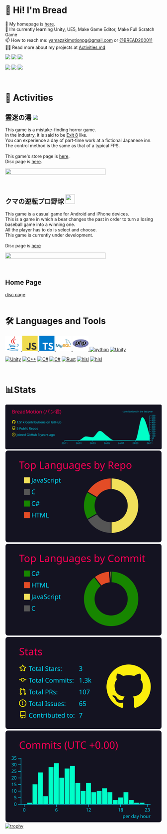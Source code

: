 # 👋 Hi! I'm Bread

🚀 My homepage is [here](https://breadmotion.github.io/WebSite/). <br/>
🌱 I’m currently learning Unity, UE5, Make Game Editor, Make Full Scratch Game<br/>
📫 How to reach me: yamazakimotionpg@gmail.com or [@BREAD200011](https://twitter.com/BREAD200011)<br/>
👨‍💻 Read more about my projects at [Activities.md](https://github.com/BreadMotion/BreadMotion/ACTIVITY.md)<br/>

<p align="left"> 
  <a href="https://breadmotion.github.io/WebSite/" target="_blank" rel="noopener">
    <img src="https://img.shields.io/badge/HomePage-web-blue?style=flat&link=https://breadmotion.github.io/WebSite/"/></a>
  <a href="https://breadmotion.github.io/WebSite/Portfolio/portfoliohome.html" target="_blank" rel="noopener">
    <img src="https://img.shields.io/badge/Portfolio-web-blue?style=flat&link=https://breadmotion.github.io/WebSite/Portfolio/portfoliohome.html"/></a>
  <a href="https://breadmotion.github.io/WebSite/Blog/bloghome.html" target="_blank" rel="noopener">
    <img src="https://img.shields.io/badge/Blog-web-blue?style=flat&link=https://breadmotion.github.io/WebSite/Blog/bloghome.html"/></a>
</p>

<p align="left">
  <a href="mailto:yamazakimotionpg@gmail.com" target="_blank" rel="noopener">
    <img src="https://img.shields.io/badge/yamazakimotionpg%40gmail.com-white?style=flat&logo=gmail&labelColor=white&color=%23EA4335" /></a>
  <a href="https://github.com/BreadMotion/" target="_blank" rel="noopener">
    <img src="https://img.shields.io/badge/-BreadMotion-grey?style=flat&logo=github&logoColor=white&link=https://github.com/BreadMotion/" /></a>
  <a href="https://twitter.com/BREAD200011/" target="_blank" rel="noopener">
    <img src="https://img.shields.io/badge/-BreadMotion-black?style=flat&logo=x&logoColor=white&link=https://twitter.com/BREAD200011/" /> </a>
</p>
&nbsp;

# 🚀 Activities

<p align="left">
  <h2>霊迷の湯 
  <img style="wodth:30px; height:30px;"
    src="https://github.com/user-attachments/assets/a6de347a-feb0-42cf-b847-73ec84cd8070"/></h2>
</p>

This game is a mistake-finding horror game.<br/>
In the industry, it is said to be [Exit 8](https://store.steampowered.com/app/2653790/8/) like.<br/>
You can experience a day of part-time work at a fictional Japanese inn.<br/>
The control method is the same as that of a typical FPS.<br/>
<br/>
This game's store page is [here](https://store.steampowered.com/app/2806350/_/).<br/>
Disc page is [here](https://breadmotion.github.io/WebSite/Portfolio/portfolio.html?pageid=portfolio_0001.md).<br/>

<img style="
  width:80%; 
  height:50%;"
  src="https://www.gaming-city.com/images/cms/0055/5517/001.jpg?t=1710230611"/>

&nbsp;

<p align="left">
<h2> クマの逆転プロ野球
  <img style="width:30px; height:30px;"
    src="https://github.com/user-attachments/assets/1ea1819a-3746-46df-8d15-a41cccab8844"/></h2>
</p>

This game is a casual game for Android and iPhone devices.<br/>
This is a game in which a bear changes the past in order to turn a losing baseball game into a winning one.<br/>
All the player has to do is select and choose.<br/>
This game is currently under development.<br/>
<br/>
Disc page is [here](https://breadmotion.github.io/WebSite/Portfolio/portfolio.html?pageid=portfolio_0002.md)<br/>

<img style="
  width:80%; 
  height:50%;" 
  src="https://github.com/user-attachments/assets/f0314371-190f-43a0-981b-a94f501a2adc"/>

&nbsp;

## Home Page

<a href="https://breadmotion/github.io/WebSite/">disc page</a><br/>
&nbsp;

# 🛠️ Languages and Tools

<p align="left">
  <a href="https://www.java.com" target="_blank" rel="noopener"> 
    <img src="https://raw.githubusercontent.com/devicons/devicon/master/icons/java/java-original.svg" alt="java" width="10%" height="10%" /> </a>
  <a href="https://developer.mozilla.org/en-US/docs/Web/JavaScript" target="_blank" rel="noopener"> 
    <img src="https://raw.githubusercontent.com/devicons/devicon/master/icons/javascript/javascript-original.svg" alt="javascript" width="10%" height="10%" /> </a>
  <a href="https://www.typescriptlang.org/" target="_blank" rel="noopener"> 
    <img src="https://raw.githubusercontent.com/devicons/devicon/master/icons/typescript/typescript-original.svg" alt="typescript" width="10%" height="10%" /> </a> 
  <a href="https://www.mysql.com/" target="_blank" rel="noopener"> 
    <img src="https://raw.githubusercontent.com/devicons/devicon/master/icons/mysql/mysql-original-wordmark.svg" alt="mysql" width="10%" height="10%" /> </a>
  <a href="https://www.php.net" target="_blank" rel="noopener"> 
    <img src="https://raw.githubusercontent.com/devicons/devicon/master/icons/php/php-original.svg" alt="php" width="10%" height="10%" /> </a>   
  <a href="https://www.python.org/" target="_blank" rel="noopener"> 
    <img src="https://cdn.jsdelivr.net/gh/devicons/devicon/icons/python/python-original.svg" alt="python" width="10%" height="10%"/></a>
  <a href="https://unity.com/ja" target="_blank" rel="noopener">
    <img src="https://cdn.jsdelivr.net/gh/devicons/devicon/icons/unity/unity-original.svg" alt="Unity" width="10%" height="10%"/></a>
</p>

<p align="left">
  <a href="https://www.unrealengine.com/ja/" target="_blank" rel="noopener">
    <img src="https://cdn.jsdelivr.net/gh/devicons/devicon/icons/unrealengine/unrealengine-original.svg" alt="Unity" width="10%" height="10%"/></a>
  <a href="" target="_blank" rel="noopener">
    <img src="https://upload.wikimedia.org/wikipedia/commons/thumb/1/18/ISO_C%2B%2B_Logo.svg/144px-ISO_C%2B%2B_Logo.svg.png" alt="C++" width="10%" height="10%"/></a>
  <a href="" target="_blank" rel="noopener">
    <img src="https://icons-for-free.com/iff/png/256/csharp+plain-1324760527445397616.png" alt="C#" width="10%" height="10%"/></a>
  <a href="" target="_blank" rel="noopener">
    <img src="https://upload.wikimedia.org/wikipedia/commons/c/cf/Lua-Logo.svg" alt="C#" width="10%" height="10%"/></a>
  <a href="" target="_blank" rel="noopener">
    <img src = "https://upload.wikimedia.org/wikipedia/commons/thumb/d/d5/Rust_programming_language_black_logo.svg/106px-Rust_programming_language_black_logo.svg.png" alt="Rust" width="10%" height="10%"/></a>
  <a href="" target="_blank" rel="noopener">
    <img src = "https://pbs.twimg.com/media/FbiLGJCXgAcwwpc?format=jpg&name=large" alt="hlsl" width="10%" height="10%"/></a>   
  <a href="" target="_blank" rel="noopener">
    <img src = "https://cdn.icon-icons.com/icons2/2107/PNG/512/file_type_glsl_icon_130577.png" alt="hlsl" width="10%" height="10%"/></a>
</p>
&nbsp;

# 📊Stats

[![](https://raw.githubusercontent.com/BreadMotion/BreadMotion/main/profile-summary-card-output/2077/0-profile-details.svg)](https://github.com/vn7n24fzkq/github-profile-summary-cards)
[![](https://raw.githubusercontent.com/BreadMotion/BreadMotion/main/profile-summary-card-output/2077/1-repos-per-language.svg)](https://github.com/vn7n24fzkq/github-profile-summary-cards) 
[![](https://raw.githubusercontent.com/BreadMotion/BreadMotion/main/profile-summary-card-output/2077/2-most-commit-language.svg)](https://github.com/vn7n24fzkq/github-profile-summary-cards)
[![](https://raw.githubusercontent.com/BreadMotion/BreadMotion/main/profile-summary-card-output/2077/3-stats.svg)](https://github.com/vn7n24fzkq/github-profile-summary-cards)
[![](https://raw.githubusercontent.com/BreadMotion/BreadMotion/main/profile-summary-card-output/2077/4-productive-time.svg)](https://github.com/vn7n24fzkq/github-profile-summary-cards)
[![trophy](https://github-profile-trophy.vercel.app/?username=BreadMotion&theme=onedark&column=4)](https://github.com/ryo-ma/github-profile-trophy)
